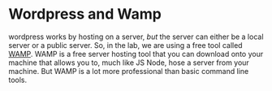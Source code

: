 # Wordpress and Wamp 

wordpress works by hosting on a server, *but* the server can either be a local server or a public server. So, in the lab, we are using a free tool called [WAMP](<http://www.wampserver.com/en/>). WAMP is a free server hosting tool that you can download onto your machine that allows you to, much like JS Node, hose a server from your machine. But WAMP is a lot more professional than basic command line tools.